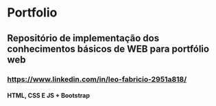 # Portfolio

## Repositório de implementação dos conhecimentos básicos de WEB para portfólio web

### https://www.linkedin.com/in/leo-fabricio-2951a818/

#### HTML, CSS E JS + Bootstrap
